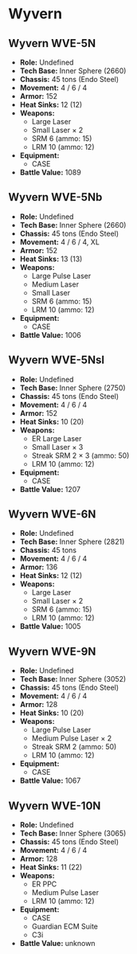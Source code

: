 # Wyvern
## Wyvern WVE-5N
- **Role:** Undefined
- **Tech Base:** Inner Sphere (2660)
- **Chassis:** 45 tons (Endo Steel)
- **Movement:** 4 / 6 / 4
- **Armor:** 152
- **Heat Sinks:** 12 (12)
- **Weapons:**
  - Large Laser
  - Small Laser × 2
  - SRM 6 (ammo: 15)
  - LRM 10 (ammo: 12)
- **Equipment:**
  - CASE
- **Battle Value:** 1089

## Wyvern WVE-5Nb
- **Role:** Undefined
- **Tech Base:** Inner Sphere (2660)
- **Chassis:** 45 tons (Endo Steel)
- **Movement:** 4 / 6 / 4, XL
- **Armor:** 152
- **Heat Sinks:** 13 (13)
- **Weapons:**
  - Large Pulse Laser
  - Medium Laser
  - Small Laser
  - SRM 6 (ammo: 15)
  - LRM 10 (ammo: 12)
- **Equipment:**
  - CASE
- **Battle Value:** 1006

## Wyvern WVE-5Nsl
- **Role:** Undefined
- **Tech Base:** Inner Sphere (2750)
- **Chassis:** 45 tons (Endo Steel)
- **Movement:** 4 / 6 / 4
- **Armor:** 152
- **Heat Sinks:** 10 (20)
- **Weapons:**
  - ER Large Laser
  - Small Laser × 3
  - Streak SRM 2 × 3 (ammo: 50)
  - LRM 10 (ammo: 12)
- **Equipment:**
  - CASE
- **Battle Value:** 1207

## Wyvern WVE-6N
- **Role:** Undefined
- **Tech Base:** Inner Sphere (2821)
- **Chassis:** 45 tons
- **Movement:** 4 / 6 / 4
- **Armor:** 136
- **Heat Sinks:** 12 (12)
- **Weapons:**
  - Large Laser
  - Small Laser × 2
  - SRM 6 (ammo: 15)
  - LRM 10 (ammo: 12)
- **Battle Value:** 1005

## Wyvern WVE-9N
- **Role:** Undefined
- **Tech Base:** Inner Sphere (3052)
- **Chassis:** 45 tons (Endo Steel)
- **Movement:** 4 / 6 / 4
- **Armor:** 128
- **Heat Sinks:** 10 (20)
- **Weapons:**
  - Large Pulse Laser
  - Medium Pulse Laser × 2
  - Streak SRM 2 (ammo: 50)
  - LRM 10 (ammo: 12)
- **Equipment:**
  - CASE
- **Battle Value:** 1067

## Wyvern WVE-10N
- **Role:** Undefined
- **Tech Base:** Inner Sphere (3065)
- **Chassis:** 45 tons (Endo Steel)
- **Movement:** 4 / 6 / 4
- **Armor:** 128
- **Heat Sinks:** 11 (22)
- **Weapons:**
  - ER PPC
  - Medium Pulse Laser
  - LRM 10 (ammo: 12)
- **Equipment:**
  - CASE
  - Guardian ECM Suite
  - C3i
- **Battle Value:** unknown

